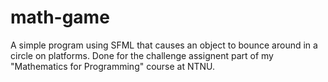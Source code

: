 # math-game
A simple program using SFML that causes an object to bounce around in a circle on platforms. Done for the challenge assignent part of my "Mathematics for Programming" course
at NTNU.
